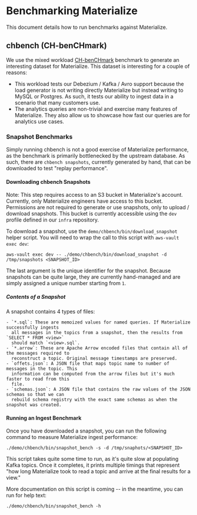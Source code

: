 # Benchmarking Materialize

This document details how to run benchmarks against Materialize.

## chbench (CH-benCHmark)

We use the mixed workload [CH-benCHmark](chbench) benchmark to generate an interesting dataset for
Materialize. This dataset is interesting for a couple of reasons:

- This workload tests our Debezium / Kafka / Avro support because the load generator is not
  writing directly Materialize but instead writing to MySQL or Postgres. As such, it tests our
  ability to ingest data in a scenario that many customers use.
- The analytics queries are non-trivial and exercise many features of Materialize. They also allow
  us to showcase how fast our queries are for analytics use cases.

[chbench]: https://db.in.tum.de/research/projects/CHbenCHmark/index.shtml?lang=en

### Snapshot Benchmarks

Simply running chbench is not a good exercise of Materialize performance, as the benchmark is
primarily bottlenecked by the upstream database. As such, there are `chbench snapshots`, currently
generated by hand, that can be downloaded to test "replay performance".

#### Downloading chbench Snapshots

Note: This step requires access to an S3 bucket in Materialize's account. Currently, only
Materialize engineers have access to this bucket. Permissions are not required to generate or use
snapshots, only to upload / download snapshots. This bucket is currently accessible using the
`dev` profile defined in our `infra` repository.

To download a snapshot, use the `demo/chbench/bin/download_snapshot` helper script. You will need
to wrap the call to this script with `aws-vault exec dev`:

    aws-vault exec dev -- ./demo/chbench/bin/download_snapshot -d /tmp/snapshots <SNAPSHOT_ID>

The last argument is the unique identifier for the snapshot. Because snapshots can be quite large,
they are currently hand-managed and are simply assigned a unique number starting from `1`.

##### Contents of a Snapshot

A snapshot contains 4 types of files:

    - `*.sql`: These are memoized values for named queries. If Materialize successfully ingests
      all messages in the topics from a snapshot, then the results from `SELECT * FROM <view>`
      should match `<view>.sql`.
    - `*.arrow`: These are Apache Arrow encoded files that contain all of the messages required to
      reconstruct a topic. Original message timestamps are preserved.
    - `offets.json`: A JSON file that maps topic name to number of messages in the topic. This
      information can be computed from the arrow files but it's much faster to read from this
      file.
    - `schemas.json`: A JSON file that contains the raw values of the JSON schemas so that we can
      rebuild schema registry with the exact same schemas as when the snapshot was created.

#### Running an Ingest Benchmark

Once you have downloaded a snapshot, you can run the following command to measure Materialize
ingest performance:

    ./demo/chbench/bin/snapshot_bench -s -d /tmp/snaphots/<SNAPSHOT_ID>

This script takes quite some time to run, as it's quite slow at populating Kafka topics. Once it
completes, it prints multiple timings that represent "how long Materialize took to read a topic
and arrive at the final results for a view."

More documentation on this script is coming -- in the meantime, you can run for help text:

    ./demo/chbench/bin/snapshot_bench -h

